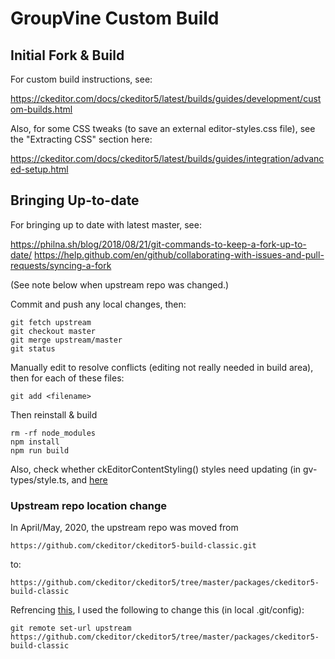 # GroupVine Custom Build

## Initial Fork & Build

For custom build instructions, see:

https://ckeditor.com/docs/ckeditor5/latest/builds/guides/development/custom-builds.html

Also, for some CSS tweaks (to save an external editor-styles.css
file), see the "Extracting CSS" section here:

https://ckeditor.com/docs/ckeditor5/latest/builds/guides/integration/advanced-setup.html

## Bringing Up-to-date

For bringing up to date with latest master, see:

https://philna.sh/blog/2018/08/21/git-commands-to-keep-a-fork-up-to-date/
https://help.github.com/en/github/collaborating-with-issues-and-pull-requests/syncing-a-fork

(See note below when upstream repo was changed.)

Commit and push any local changes, then:

```
git fetch upstream
git checkout master
git merge upstream/master
git status
```

Manually edit to resolve conflicts (editing not really needed in build area), then for each of these files:

```
git add <filename>
```

Then reinstall & build

```
rm -rf node_modules
npm install
npm run build
```

Also, check whether ckEditorContentStyling() styles need updating (in
gv-types/style.ts, and
[here](https://ckeditor.com/docs/ckeditor5/latest/builds/guides/integration/content-styles.html)

### Upstream repo location change

In April/May, 2020, the upstream repo was moved from

```
https://github.com/ckeditor/ckeditor5-build-classic.git
```

to:


```
https://github.com/ckeditor/ckeditor5/tree/master/packages/ckeditor5-build-classic
```

Refrencing
[this](https://help.github.com/en/github/using-git/changing-a-remotes-url),
I used the following to change this (in local .git/config):

```
git remote set-url upstream https://github.com/ckeditor/ckeditor5/tree/master/packages/ckeditor5-build-classic
```


